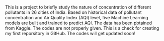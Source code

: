 This is a project to briefly study the nature of concentration of different pollutants in 26 cities of India. Based on historical data of pollutant concentration and Air Quality Index (AQI) level, five Machine Learning models are built and trained to predict AQI. The data has been pbtained from Kaggle. The codes are not properly given. This is a check for creating my first reporsitory in GitHub. The codes will get updated soon!
